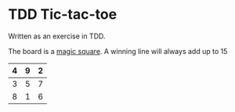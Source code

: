 # TDD Tic-tac-toe

Written as an exercise in TDD.

The board is a [magic square](http://mathworld.wolfram.com/MagicSquare.html). A winning line will always add up to 15

| 4 | 9 | 2 |
|---|---|---|
| 3 | 5 | 7 |
| 8 | 1 | 6 |